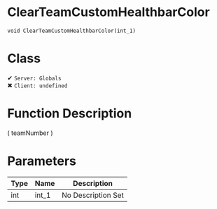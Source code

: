 # ClearTeamCustomHealthbarColor
```
void ClearTeamCustomHealthbarColor(int_1)
```
# Class
✔ `Server: Globals`  
✖ `Client: undefined`  

# Function Description
( teamNumber )
# Parameters
Type|Name|Description
--|--|--
int|int_1|No Description Set
